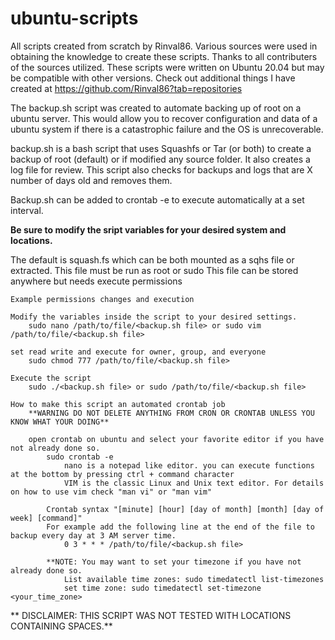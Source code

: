 # ubuntu-scripts
All scripts created from scratch by Rinval86.
Various sources were used in obtaining the knowledge to create these scripts. Thanks to all contributers of the sources utilized.
These scripts were written on Ubuntu 20.04 but may be compatible with other versions.
Check out additional things I have created at https://github.com/Rinval86?tab=repositories

The backup.sh script was created to automate backing up of root on a ubuntu server. This would allow you to recover configuration and data of a ubuntu system if there is a catastrophic failure and the OS is unrecoverable. 
		
backup.sh is a bash script that uses Squashfs or Tar (or both) to create a backup of root (default) or if modified any source folder. It also creates a log file for review. This script also checks for backups and logs that are X number of days old and removes them. 
		
Backup.sh can be added to crontab -e to execute automatically at a set interval. 
		
**Be sure to modify the sript variables for your desired system and locations.**

The default is squash.fs which can be both mounted as a sqhs file or extracted.
This file must be run as root or sudo
This file can be stored anywhere but needs execute permissions

	Example permissions changes and execution
	
	Modify the variables inside the script to your desired settings.
		sudo nano /path/to/file/<backup.sh file> or sudo vim /path/to/file/<backup.sh file>

	set read write and execute for owner, group, and everyone
		sudo chmod 777 /path/to/file/<backup.sh file>
		
	Execute the script
		sudo ./<backup.sh file> or sudo /path/to/file/<backup.sh file>

	How to make this script an automated crontab job 
		**WARNING DO NOT DELETE ANYTHING FROM CRON OR CRONTAB UNLESS YOU KNOW WHAT YOUR DOING**

		open crontab on ubuntu and select your favorite editor if you have not already done so.
			sudo crontab -e
				nano is a notepad like editor. you can execute functions at the bottom by pressing ctrl + command character
				VIM is the classic Linux and Unix text editor. For details on how to use vim check "man vi" or "man vim"
 
			Crontab syntax "[minute] [hour] [day of month] [month] [day of week] [command]"
			For example add the following line at the end of the file to backup every day at 3 AM server time. 
				0 3 * * * /path/to/file/<backup.sh file>
			
			**NOTE: You may want to set your timezone if you have not already done so.
				List available time zones: sudo timedatectl list-timezones
				set time zone: sudo timedatectl set-timezone <your_time_zone>

** DISCLAIMER: THIS SCRIPT WAS NOT TESTED WITH LOCATIONS CONTAINING SPACES.**